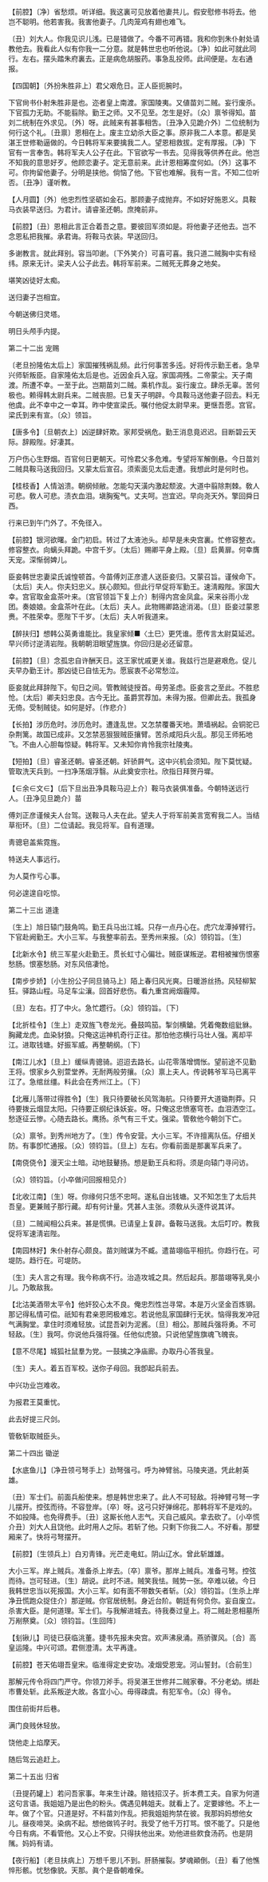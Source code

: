 <!-- { "loadSidebar": true } -->
【前腔】〔净〕省愁烦。听详细。我这裏可见放着他妻共儿。假安慰修书将去。他岂不聪明。他若害我。我害他妻子。几肉笼鸡有翅也难飞。

〔丑〕刘大人。你我见识儿浅。已是错做了。今番不可再错。我和你到朱仆射处请教他去。我看此人似有你我一二分意。就是韩世忠也听他说。〔净〕如此可就此同行。左右。摆头踏朱府裏去。正是病危胡服药。事急乱投师。此间便是。左右通报。 

【四国朝】〔外扮朱胜非上〕君父艰危日。正人臣扼腕时。

下官尙书仆射朱胜非是也。迩者皇上南渡。家国陵夷。又値苗刘二贼。妄行废杀。下官孤力无助。不能翦除。勤王之师。又不见至。怎生是好。〔众〕禀爷得知。苗刘二统制在外求见。〔外〕呀。此贼来有甚事相吿。〔丑净入见跪介外〕二位统制为何行这个礼。〔丑禀〕恩相在上。废主立幼杀大臣之事。原非我二人本意。都是吴湛王世修勒逼做的。今日韩将军来要擒我二人。望恩相救拔。定有厚报。〔净〕下官有一言奉吿。韩将军夫人公子在此。下官欲写一书去。见得我等供养在此。他岂不知我的意思好歹。他顾恋妻子。定无意前来。此计恩相筹度何如。〔外〕这事不可。你拘留他妻子。分明是挟他。倘恼了他。下官也难解。我有一言。不知二位听否。〔丑净〕谨听教。 

【人月圆】〔外〕他忠烈性坚砺如金石。那顾妻子成抛弃。不如好好施恩义。具鞍马衣装早送归。为君计。请睿圣还朝。庶掩前非。

【前腔】〔丑〕恩相此言正合着吾之意。要彼回军须如是。将他妻子还他去。岂不念恩私把我摧。承君诲。将鞍马衣装。早送回归。

多谢教言。就此拜别。容当叩谢。〔下外笑介〕可喜可喜。我只道二贼胸中实有经纬。原来无计。梁夫人公子此去。韩将军前来。二贼死无葬身之地矣。 

堪笑凶徒好太痴。

送归妻子岂相宜。

今朝送佛归灵塔。

明日头颅手内提。 

第二十二出
宠赐

〔老旦扮隆佑太后上〕家国摧残祸乱频。此行何事苦多迍。好将传示勤王者。急早兴师斩叛臣。自家隆佑太后是也。近因金兵入寇。家国凋残。二帝蒙尘。天子南渡。所遭不幸。一至于此。岂期苗刘二贼。乘机作乱。妄行废立。肆杀无辜。苦何极也。赖得韩太尉兵来。二贼丧胆。已复天子明辟。今具鞍马送他妻子回去。料无他虞。此不幸中之一幸耳。昨中使宣梁氏。嘱付他促太尉早来。更惬吾愿。宫官。梁氏到来有宣。〔众〕领旨。 

【唐多令】〔旦朝衣上〕凶逆肆奸欺。家邦受祸危。勤王消息竟迟迟。目断碧云天际。辞殿陛。好凄其。

万户伤心生野烟。百官何日更朝天。可怜君父多危难。专望将军解倒悬。今日苗刘二贼具鞍马送我回归。又蒙太后宣召。须索面见太后走遭。我想此时是何时也。 

【桂枝香】人情汹溃。朝纲倾敝。怎能勾天潢内激起颓波。大道中翦除荆棘。敎人可悲。敎人可悲。渍衣血泪。塡胸寃气。丈夫呵。岂宜迟。早向尧天外。擎回舜日西。

行来已到午门外了。不免径入。 

【前腔】银河欲曙。金门初启。转过了太液池头。却早是未央宫裏。忙修容整衣。修容整衣。向螭头拜跪。中宫千岁。〔太后〕赐卿平身上殿。〔旦〕启黄扉。何幸膺天宠。深惭弱婢儿。

臣妾韩世忠妻梁氏诚惶顿首。今苗傅刘正彦遣人送臣妾归。又蒙召旨。谨候命下。〔太后〕夫人。你夫妇忠义。朕心颇知。但此行早促将军勤王。速淸殿陛。家国大幸。宫官取金盒茶叶来。〔宫官领旨下复上介〕制得内宫金凤盒。采来谷雨小龙团。奏娘娘。金盒茶叶在此。〔太后〕夫人。此物赐卿路途消渴。〔旦〕臣妾过蒙恩赉。不胜荣幸。愿陛下千岁。〔太后〕夫人听我道来。 

【醉扶归】想韩公英勇谁能比。我皇家倾■〈土巳〉更凭谁。愿传言太尉莫延迟。早兴师讨逆淸岩陛。我朝朝泪眼望旌旗。你回归是必还留意。

【前腔】〔旦〕念孤忠自许酬天日。这王家忧戚更关谁。我兹行岂是避艰危。促儿夫早办勤王计。那凶徒已自怯无为。愿宸衷不必常愁泣。

臣妾就此拜辞陛下。旬日之间。管教贼徒授首。毋劳圣虑。臣妾言之至此。不胜悲怆。〔太后〕卿夫妇忠良。古今无比。虽爵赏荐加。未得为报。但卿此去。我孤身无倚。受制贼徒。如何是好。〔作悲介〕 

【长拍】涉历危时。涉历危时。遭逢乱世。又怎禁覆番天地。萧墙祸起。会铜驼已杂荆篱。故国已成非。又怎禁恶狠狠贼臣攘臂。苦杀咸阳兵火乱。那见王师拓地飞。不由人心胆每惊疑。韩将军。又未知你肯怜我宗社陵夷。

【短拍】〔旦〕睿圣还朝。睿圣还朝。奸骄屛气。这中兴机会须知。陛下莫忧疑。管取洗天兵到。一扫净荡烟浮翳。从此奠安宗社。欣指日拜贺丹墀。

【∈余∈文∈】〔后下旦出丑净具鞍马迎上介〕鞍马衣装俱准备。今朝特送远行人。〔丑净见旦跪介〕苗 

傅刘正彦谨候夫人台驾。送鞍马人夫在此。望夫人于将军前美言宽宥我二人。当结草衔环。〔旦〕二位请起。我见将军。自有道理。 

靑骢皂盖紫霓旌。

特送夫人事远行。

为人莫作亏心事。

何必遑遑自吃惊。 

第二十三出
道逢

〔生上〕旭日辕门鼓角鸣。勤王兵马出江城。只存一点丹心在。虎穴龙潭掉臂行。下官赴阙勤王。大小三军。与我整率前去。至秀州来报。〔众〕领钧旨。〔生〕 

【北新水令】统三军星火赴勤王。贯长虹寸心偏壮。贼臣谋叛逆。君相被摧伤恨塞愁肠。恨塞愁肠。对东风倍凄怆。

【南步步娇】〔小生扮公子同旦骑马上〕陌上春归风光爽。日暖游丝扬。风轻柳絮狂。驿路山程。马足车尘瀼。回首好悲伤。看九重宫阙烟霾障。

〔旦〕左右。打了中火。急忙趱行。〔众〕领钧旨。〔下〕 

【北折桂令】〔生上〕走双旌飞卷龙光。叠鼓鸣笳。掣剑横鎗。凭着俺数组豼貅。胸藏龙虎。血染豺狼。只俺这运神机奇行正往。那怕他恣横行马壮人强。离却平江。进取钱塘。好振军威。再整朝纲。〔下〕 

【南江儿水】〔旦上〕缓纵靑骢骑。迢迢去路长。山花零落增惆怅。望前途不见勤王将。恨家乡久别萱堂养。无耐两般劳攘。〔众〕禀上夫人。传说韩爷军马已离平江了。急绾丝缰。料此会在秀州江上。〔下〕 

【北雁儿落带过得胜令】〔生〕我只待要破长风驾海航。只待要开大道锄荆莽。只待要拨云烟显太阳。只待要正纲纪诛妖妄。呀。只俺这忠愤塞穹苍。血泪洒空江。愁逐征云惨。心随去路长。鹰扬。杀气有三千丈。强梁。管敎他今朝剑下亡。

〔众〕禀爷。到秀州地方了。〔生〕传令安营。大小三军。不许擅离队伍。仔细关防。有事卽忙通报。〔众〕领钧旨。〔旦上〕左右。你看前面是那裏军兵来了。 

【南侥侥令】漫天尘土暗。动地鼓鼙扬。想是勤王兵和将。须是向辕门寻问访。

〔众〕领钧旨。〔小卒做问回报相见介〕 

【北收江南】〔生〕呀。你缘何只恁不忠呵。遂私自出钱塘。又不知怎生了太后共吾皇。更兼贼子那行藏。却有何计量。凭甚人主张。须敎从头逐件说其详。

〔旦〕二贼闻相公兵来。甚是慌惧。已请皇上复辟。备鞍马送我。太后叮咛。教我促将军速淸岩陛。 

【南园林好】朱仆射存心颇良。苗刘贼谋为不臧。遣苗翊临平相抗。你趋行在。可堤防。趋行在。可堤防。

〔生〕夫人言之有理。我今称病不行。治造攻城之具。然后起兵。那苗翊等乳臭小儿。乃敢敌我。 

【北沽美酒带太平令】他奸狡心太不良。俺忠烈性岂寻常。本是万火坚金百炼钢。那记得私情可偿。祇知有君亲恩罔极难忘。若说他乱家国肆行无状。恼得我发冲冠气满胸堂。拿住时须难轻放。试昆吾刴为泥酱。〔旦〕相公。那贼兵强将勇。不可轻敌。〔生〕我呵。你说他兵强将强。任他似虎狼。只说他望旌旗魂飞魄丧。

【意不尽尾】城狐社鼠羣为党。一鼓擒之净庙廊。办取丹心答我皇。

〔生〕夫人。着五百军校。送你子母回。我卽起兵前去。 

中兴功业岂难收。

为报君王莫重忧。

此去好提三尺剑。

管敎斩取贼臣头。 

第二十四出
锄逆

【水底鱼儿】〔净丑领弓弩手上〕劲弩强弓。呼为神臂翁。马陵夹道。凭此射英雄。

〔丑〕军士们。前面兵船使来。想是韩世忠来了。此人不可轻敌。将神臂弓弩一字儿摆开。控弦而待。不容登岸。〔卒〕呀。这弓只好弹绵花。那韩将军不是戏的。不如投降。也免得费手。〔丑〕这厮长他人志气。灭自己威风。拿去砍了。〔小卒慌介丑〕刘大人且饶他。此时用人之际。若斩了他。只剩下你我二人。不好看。那壁厢来了。快将弓弩摆开。 

【前腔】〔生领兵上〕白刃靑锋。光芒走电虹。阴山辽水。曾此斩雄雄。

大小三军。岸上贼兵。准备杀上岸去。〔卒〕禀爷。那岸上贼兵。准备弓弩。控弦而待。岂可轻进。〔生〕胡说。此时不进。贼笑我怯。贼势一张。卒难以破。今日我韩世忠当以死报国。大小三军。如有面不带数矢者斩。〔众〕领钧旨。〔生杀上岸净丑慌跑众捉住介〕那逆贼。你官居统制。身近台阶。朝廷有何负你。妄自废立。杀害大臣。是何道理。军士们。与我解进城去。待我奏过皇上。将二贼赴恩相墓所万剐祭奠。〔众〕领钧旨。〔生回阵〕 

【刬锹儿】司徒已获临洮董。捷书先报未央宫。欢声沸泉涌。燕骄骤风。〔合〕高皇运隆。中兴可颂。君侧澄淸。太平再逢。

【前腔】苍天佑翊吾皇宋。临淮得定史安功。凌烟受恩宠。河山誓封。〔合前生〕 

那解元传令将四门严守。你领刀斧手。将吴湛王世修幷二贼家眷。不分老幼。绑赴市曹处斩。此系叛逆大故。各宜小心。毋得疎虞。有犯军令。〔众〕得令。 

围住前街幷后巷。

满门良贱休轻放。

饶他走上焰摩天。

随后驾云追赶上。 

第二十五出
归省

〔丑提药罐上〕若问吾家事。年来生计疎。赔钱招汉子。折本费工夫。自家为何道这句言语。我姐姐乃是出色的粉头。偶遇见韩姐夫。就看上了。定要嫁他。不上一年。做了个官。只道是好。不料苗刘作乱。把我姐姐拘禁在彼。我那妈妈想他女儿。昼夜啼哭。染病不起。想他做鸨子时。我受了他千万打骂。恨不能了。只是他今日有病。不看管他。又心上不安。只得扶他出来。劝他进些飮食汤药。也是阴隲。妈妈有请。 

【夜行船】〔老旦扶病上〕万想千思儿不到。肝肠摧裂。梦魂顚倒。〔丑〕看了他憔悴形骸。忧愁像貌。天那。眞个是昏朝难保。


